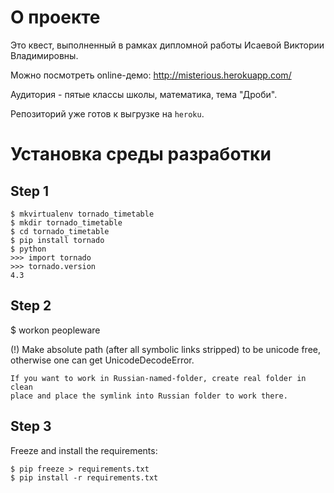 О проекте
=========

Это квест, выполненный в рамках дипломной работы Исаевой Виктории Владимировны.

Можно посмотреть online-демо: http://misterious.herokuapp.com/

Аудитория - пятые классы школы, математика, тема "Дроби".

Репозиторий уже готов к выгрузке на `heroku`.


# Установка среды разработки

## Step 1

    $ mkvirtualenv tornado_timetable
    $ mkdir tornado_timetable
    $ cd tornado_timetable
    $ pip install tornado
    $ python
    >>> import tornado
    >>> tornado.version
    4.3


## Step 2

$ workon peopleware

(!) Make absolute path (after all symbolic links stripped) to be unicode free,
    otherwise one can get UnicodeDecodeError.

    If you want to work in Russian-named-folder, create real folder in clean
    place and place the symlink into Russian folder to work there.


## Step 3

Freeze and install the requirements:

    $ pip freeze > requirements.txt
    $ pip install -r requirements.txt
